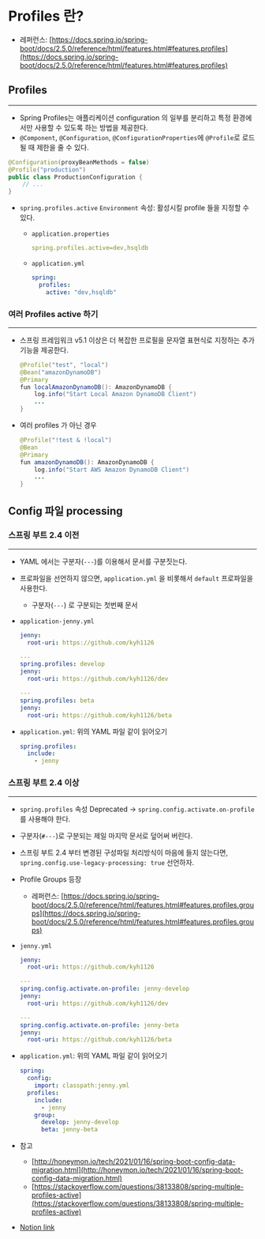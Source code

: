 # Profiles 란?

- 레퍼런스: [https://docs.spring.io/spring-boot/docs/2.5.0/reference/html/features.html#features.profiles](https://docs.spring.io/spring-boot/docs/2.5.0/reference/html/features.html#features.profiles)

## Profiles

---

- Spring Profiles는 애플리케이션 configuration 의 일부를 분리하고 특정 환경에서만 사용할 수 있도록 하는 방법을 제공한다.
- `@Component`, `@Configuration`, `@ConfigurationProperties`에 `@Profile`로 로드될 때 제한을 줄 수 있다.

```java
@Configuration(proxyBeanMethods = false)
@Profile("production")
public class ProductionConfiguration {
    // ...
}
```

- `spring.profiles.active` `Environment` 속성: 활성시킬 profile 들을 지정할 수 있다.
    - `application.properties`

        ```yaml
        spring.profiles.active=dev,hsqldb
        ```

    - `application.yml`

        ```yaml
        spring:
          profiles:
            active: "dev,hsqldb"
        ```

### 여러 Profiles active 하기

---

- 스프링 프레임워크 v5.1 이상은 더 복잡한 프로필을 문자열 표현식로 지정하는 추가 기능을 제공한다.

    ```java
    @Profile("test", "local")
    @Bean("amazonDynamoDB")
    @Primary
    fun localAmazonDynamoDB(): AmazonDynamoDB {
        log.info("Start Local Amazon DynamoDB Client")
        ...
    }
    ```

- 여러 profiles 가 아닌 경우

    ```java
    @Profile("!test & !local")
    @Bean
    @Primary
    fun amazonDynamoDB(): AmazonDynamoDB {
        log.info("Start AWS Amazon DynamoDB Client")
        ...
    }
    ```


## Config 파일 processing

### 스프링 부트 2.4 이전

---

- YAML 에서는 구분자(`---`)를 이용해서 문서를 구분짓는다.
- 프로파일을 선언하지 않으면, `application.yml` 을 비롯해서 `default` 프로파일을 사용한다.
    - 구분자(`---`) 로 구분되는 첫번째 문서

- `application-jenny.yml`

    ```yaml
    jenny:
      root-uri: https://github.com/kyh1126

    ---
    spring.profiles: develop
    jenny:
      root-uri: https://github.com/kyh1126/dev

    ---
    spring.profiles: beta
    jenny:
      root-uri: https://github.com/kyh1126/beta
    ```

- `application.yml`: 위의 YAML 파일 같이 읽어오기

    ```yaml
    spring.profiles:
      include:
        - jenny
    ```

### 스프링 부트 2.4 이상

---

- `spring.profiles` 속성 Deprecated → `spring.config.activate.on-profile`를 사용해야 한다.
- 구분자(`#---`)로 구분되는 제일 마지막 문서로 덮어써 버린다.
- 스프링 부트 2.4 부터 변경된 구성파일 처리방식이 마음에 들지 않는다면, `spring.config.use-legacy-processing: true` 선언하자.
- Profile Groups 등장
    - 레퍼런스: [https://docs.spring.io/spring-boot/docs/2.5.0/reference/html/features.html#features.profiles.groups](https://docs.spring.io/spring-boot/docs/2.5.0/reference/html/features.html#features.profiles.groups)

- `jenny.yml`

    ```yaml
    jenny:
      root-uri: https://github.com/kyh1126

    ---
    spring.config.activate.on-profile: jenny-develop
    jenny:
      root-uri: https://github.com/kyh1126/dev

    ---
    spring.config.activate.on-profile: jenny-beta
    jenny:
      root-uri: https://github.com/kyh1126/beta
    ```

- `application.yml`: 위의 YAML 파일 같이 읽어오기

    ```yaml
    spring:
      config:
        import: classpath:jenny.yml
      profiles:
        include:
          - jenny
        group:
          develop: jenny-develop
          beta: jenny-beta
    ```

- 참고
    - [http://honeymon.io/tech/2021/01/16/spring-boot-config-data-migration.html](http://honeymon.io/tech/2021/01/16/spring-boot-config-data-migration.html)
    - [https://stackoverflow.com/questions/38133808/spring-multiple-profiles-active](https://stackoverflow.com/questions/38133808/spring-multiple-profiles-active)


- [Notion link](https://jennyuni.notion.site/Profiles-f3eec612d1e34626963f996ae1fb3a11)
